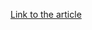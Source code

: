 [Link to the article](https://thehackernews.com/2025/09/north-korean-hackers-use-new-akdoortea.html)
